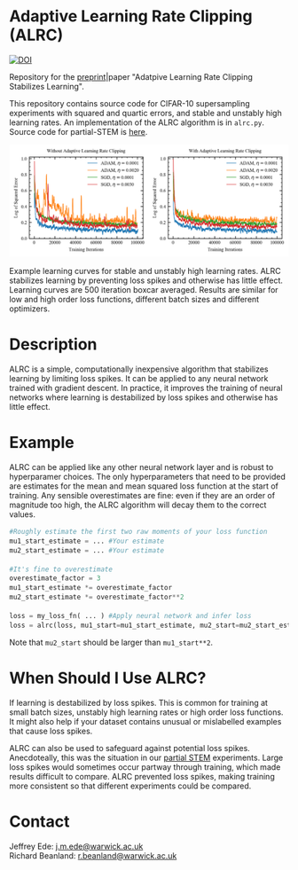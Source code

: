 # Adaptive Learning Rate Clipping (ALRC)

[![DOI](https://zenodo.org/badge/DOI/10.5281/zenodo.3686987.svg)](https://doi.org/10.5281/zenodo.3686987)

Repository for the [preprint](https://arxiv.org/abs/1906.09060)|paper "Adatpive Learning Rate Clipping Stabilizes Learning". 

This repository contains source code for CIFAR-10 supersampling experiments with squared and quartic errors, and stable and unstably high learning rates. An implementation of the ALRC algorithm is in `alrc.py`. Source code for partial-STEM is [here](https://github.com/Jeffrey-Ede/partial-STEM).

<p align="center">
  <img src="unstable_learning_rate.png">
</p>

Example learning curves for stable and unstably high learning rates. ALRC stabilizes learning by preventing loss spikes and otherwise has little effect. Learning curves are 500 iteration boxcar averaged. Results are similar for low and high order loss functions, different batch sizes and different optimizers. 


# Description

ALRC is a simple, computationally inexpensive algorithm that stabilizes learning by limiting loss spikes. It can be applied to any neural network trained with gradient descent. In practice, it improves the training of neural networks where learning is destabilized by loss spikes and otherwise has little effect.

# Example

ALRC can be applied like any other neural network layer and is robust to hyperparamer choices. The only hyperparameters that need to be provided are estimates for the mean and mean squared loss function at the start of training. Any sensible overestimates are fine: even if they are an order of magnitude too high, the ALRC algorithm will decay them to the correct values.

```python
#Roughly estimate the first two raw moments of your loss function
mu1_start_estimate = ... #Your estimate
mu2_start_estimate = ... #Your estimate

#It's fine to overestimate
overestimate_factor = 3 
mu1_start_estimate *= overestimate_factor
mu2_start_estimate *= overestimate_factor**2

loss = my_loss_fn( ... ) #Apply neural network and infer loss
loss = alrc(loss, mu1_start=mu1_start_estimate, mu2_start=mu2_start_estimate) #Apply ALRC
```

Note that `mu2_start` should be larger than `mu1_start**2`.

# When Should I Use ALRC?

If learning is destabilized by loss spikes. This is common for training at small batch sizes, unstably high learning rates or high order loss functions. It might also help if your dataset contains unusual or mislabelled examples that cause loss spikes.

ALRC can also be used to safeguard against potential loss spikes. Anecdoteally, this was the situation in our [partial STEM](https://arxiv.org/abs/1905.13667) experiments. Large loss spikes would sometimes occur partway through training, which made results difficult to compare. ALRC prevented loss spikes, making training more consistent so that different experiments could be compared.

# Contact

Jeffrey Ede: j.m.ede@warwick.ac.uk  
Richard Beanland: r.beanland@warwick.ac.uk
